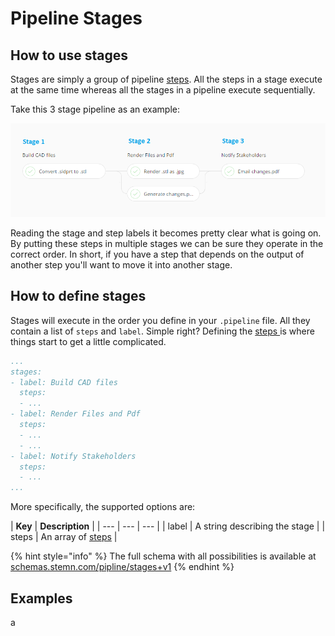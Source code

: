 # Pipeline Stages

## How to use stages

Stages are simply a group of pipeline [steps](pipline-steps.md). All the steps in a stage execute at the same time whereas all the stages in a pipeline execute sequentially.

Take this 3 stage pipeline as an example:

![](../../.gitbook/assets/steps-stages.png)

Reading the stage and step labels it becomes pretty clear what is going on. By putting these steps in multiple stages we can be sure they operate in the correct order. In short, if you have a step that depends on the output of another step you'll want to move it into another stage.

## How to define stages

Stages will execute in the order you define in your `.pipeline` file. All they contain a list of `steps` and `label`. Simple right? Defining the [steps ](pipline-steps.md)is where things start to get a little complicated.

```yaml
...
stages:
- label: Build CAD files
  steps:
  - ...
- label: Render Files and Pdf
  steps:
  - ...
  - ...
- label: Notify Stakeholders
  steps:
  - ...
...
```

More specifically, the supported options are:

| **Key** | **Description** |
| --- | --- | --- |
| label | A string describing the stage |
| steps | An array of [steps](pipline-steps.md) |

{% hint style="info" %}
The full schema with all possibilities is available at [schemas.stemn.com/pipline/stages+v1](http://schemas.stemn.com/pipeline/stages+v1)
{% endhint %}

## Examples

a

